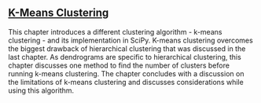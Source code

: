## [K-Means Clustering](https://campus.datacamp.com/courses/cluster-analysis-in-python/k-means-clustering-3)

This chapter introduces a different clustering algorithm - k-means clustering - and its implementation in SciPy. K-means clustering overcomes the biggest drawback of hierarchical clustering that was discussed in the last chapter. As dendrograms are specific to hierarchical clustering, this chapter discusses one method to find the number of clusters before running k-means clustering. The chapter concludes with a discussion on the limitations of k-means clustering and discusses considerations while using this algorithm.

<br>

